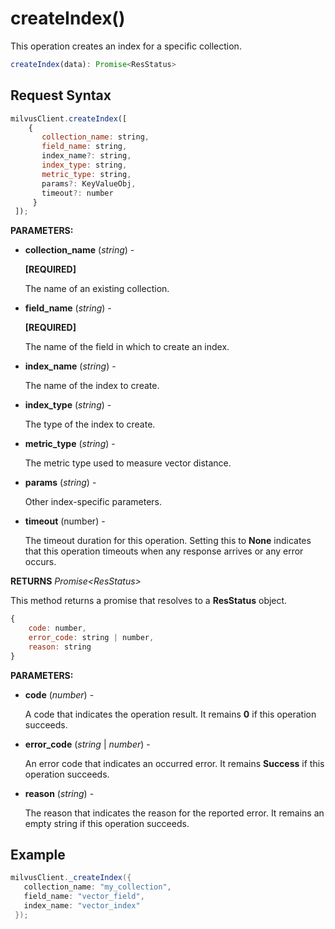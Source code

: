 # createIndex()

This operation creates an index for a specific collection.

```javascript
createIndex(data): Promise<ResStatus>
```

## Request Syntax

```javascript
milvusClient.createIndex([
    {
       collection_name: string,
       field_name: string,
       index_name?: string,
       index_type: string,
       metric_type: string,
       params?: KeyValueObj,
       timeout?: number
     }
 ]);
```

**PARAMETERS:**

- **collection_name** (*string*) -

    **[REQUIRED]**

    The name of an existing collection.

- **field_name** (*string*) -

    **[REQUIRED]**

    The name of the field in which to create an index.

- **index_name** (*string*) -

    The name of the index to create.

- **index_type** (*string*) -

    The type of the index to create.

- **metric_type** (*string*) -

    The metric type used to measure vector distance.

- **params** (*string*) -

    Other index-specific parameters.

- **timeout** (number) -

    The timeout duration for this operation. Setting this to **None** indicates that this operation timeouts when any response arrives or any error occurs.

**RETURNS** *Promise\<ResStatus>*

This method returns a promise that resolves to a **ResStatus** object.

```javascript
{
    code: number,
    error_code: string | number,
    reason: string
}
```

**PARAMETERS:**

- **code** (*number*) -

    A code that indicates the operation result. It remains **0** if this operation succeeds.

- **error_code** (*string* | *number*) -

    An error code that indicates an occurred error. It remains **Success** if this operation succeeds. 

- **reason** (*string*) - 

    The reason that indicates the reason for the reported error. It remains an empty string if this operation succeeds.

## Example

```java
milvusClient._createIndex({
   collection_name: "my_collection",
   field_name: "vector_field",
   index_name: "vector_index"
 });
```


